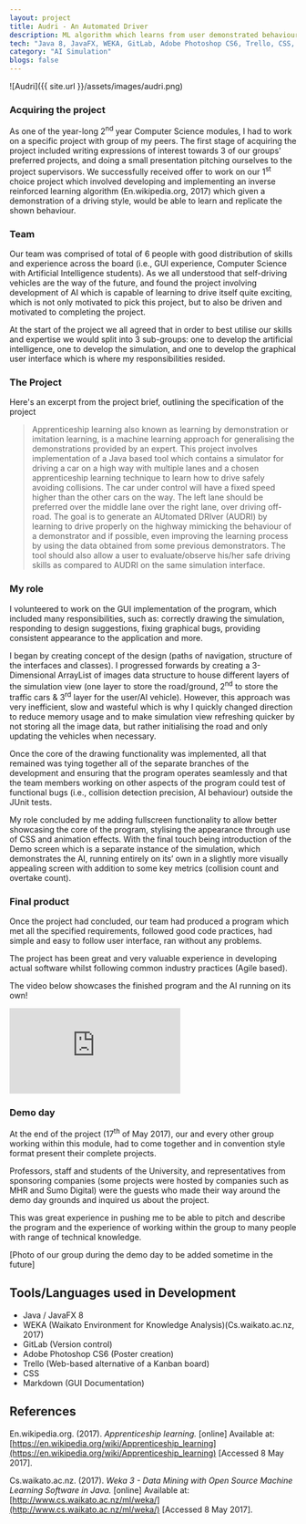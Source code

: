 ```yaml
---
layout: project
title: Audri - An Automated Driver
description: ML algorithm which learns from user demonstrated behaviour (Y2 uni group project).
tech: "Java 8, JavaFX, WEKA, GitLab, Adobe Photoshop CS6, Trello, CSS, Markdown"
category: "AI Simulation"
blogs: false
---
```


![Audri]({{ site.url }}/assets/images/audri.png)


### Acquiring the project
As one of the year-long 2<sup>nd</sup> year Computer Science modules, I had to work on a specific project with group of my peers. The first stage of acquiring the project included writing expressions of interest towards 3 of our groups' preferred projects, and doing a small presentation pitching ourselves to the project supervisors. We successfully received offer to work on our 1<sup>st</sup> choice project which involved developing and implementing an inverse reinforced learning algorithm (En.wikipedia.org, 2017) which given a demonstration of a driving style, would be able to learn and replicate the shown behaviour.

### Team
Our team was comprised of total of 6 people with good distribution of skills and experience across the board (i.e., GUI experience, Computer Science with Artificial Intelligence students). As we all understood that self-driving vehicles are the way of the future, and found the project involving development of AI which is capable of learning to drive itself quite exciting, which is not only motivated to pick this project, but to also be driven and motivated to completing the project.

At the start of the project we all agreed that in order to best utilise our skills and expertise we would split into 3 sub-groups: one to develop the artificial intelligence, one to develop the simulation, and one to develop the graphical user interface which is where my responsibilities resided.

### The Project
Here's an excerpt from the project brief, outlining the specification of the project

>Apprenticeship learning also known as learning by demonstration or imitation learning, is a machine learning approach for generalising the demonstrations provided by an expert. This project involves implementation of a Java based tool which contains a simulator for driving a car on a high way with multiple lanes and a chosen apprenticeship learning technique to learn how to drive safely avoiding collisions. The car under control will have a fixed speed higher than the other cars on the way. The left lane should be preferred over the middle lane over the right lane, over driving off-road. The goal is to generate an AUtomated DRIver (AUDRI) by learning to drive properly on the highway mimicking the behaviour of a demonstrator and if possible, even improving the learning process by using the data obtained from some previous demonstrators. The tool should also allow a user to evaluate/observe his/her safe driving skills as compared to AUDRI on the same simulation interface.

### My role
I volunteered to work on the GUI implementation of the program, which included many responsibilities, such as: correctly drawing the simulation, responding to design suggestions, fixing graphical bugs, providing consistent appearance to the application and more.

I began by creating concept of the design (paths of navigation, structure of the interfaces and classes). I progressed forwards by creating a 3-Dimensional ArrayList of images data structure to house different layers of the simulation view (one layer to store the road/ground, 2<sup>nd</sup> to store the traffic cars & 3<sup>rd</sup> layer for the user/AI vehicle). However, this approach was very inefficient, slow and wasteful which is why I quickly changed direction to reduce memory usage and to make simulation view refreshing quicker by not storing all the image data, but rather initialising the road and only updating the vehicles when necessary.

Once the core of the drawing functionality was implemented, all that remained was tying together all of the separate branches of the development and ensuring that the program operates seamlessly and that the team members working on other aspects of the program could test of functional bugs (i.e., collision detection precision, AI behaviour) outside the JUnit tests.

My role concluded by me adding fullscreen functionality to allow better showcasing the core of the program, stylising the appearance through use of CSS and animation effects. With the final touch being introduction of the Demo screen which is a separate instance of the simulation, which demonstrates the AI, running entirely on its’ own in a slightly more visually appealing screen with addition to some key metrics (collision count and overtake count).

### Final product
Once the project had concluded, our team had produced a program which met all the specified requirements, followed good code practices, had simple and easy to follow user interface, ran without any problems.

The project has been great and very valuable experience in developing actual software whilst following common industry practices (Agile based).

The video below showcases the finished program and the AI running on its own!

<div class="video-container"><iframe src="https://www.youtube.com/embed/zw0KIRQLVNU" frameborder="0" allowfullscreen></iframe></div>

### Demo day
At the end of the project (17<sup>th</sup> of May 2017), our and every other group working within this module, had to come together and in convention style format present their complete projects.

Professors, staff and students of the University, and representatives from sponsoring companies (some projects were hosted by companies such as MHR and Sumo Digital) were the guests who made their way around the demo day grounds and inquired us about the project.

This was great experience in pushing me to be able to pitch and describe the program and the experience of working within the group to many people with range of technical knowledge.

[Photo of our group during the demo day to be added sometime in the future]

## Tools/Languages used in Development

- Java / JavaFX 8
- WEKA (Waikato Environment for Knowledge Analysis)(Cs.waikato.ac.nz, 2017)
- GitLab (Version control)
- Adobe Photoshop CS6 (Poster creation)
- Trello (Web-based alternative of a Kanban board)
- CSS
- Markdown (GUI Documentation)

## References

En.wikipedia.org. (2017). _Apprenticeship learning._ [online] Available at: [https://en.wikipedia.org/wiki/Apprenticeship_learning](https://en.wikipedia.org/wiki/Apprenticeship_learning) [Accessed 8 May 2017].

Cs.waikato.ac.nz. (2017). _Weka 3 - Data Mining with Open Source Machine Learning Software in Java._ [online] Available at: [http://www.cs.waikato.ac.nz/ml/weka/](http://www.cs.waikato.ac.nz/ml/weka/) [Accessed 8 May 2017].
